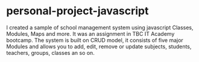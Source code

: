 # personal-project-javascript

I created a sample of school management system using javascript Classes, Modules, Maps and more.
It was an assignment in TBC IT Academy bootcamp.
The system is built on CRUD model, it consists of five major Modules and allows you to add,
edit, remove or update subjects, students, teachers, groups, classes an so on.
